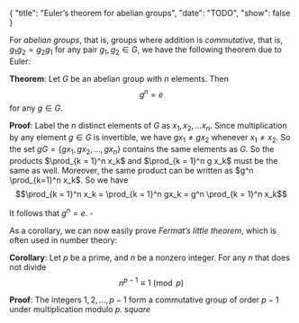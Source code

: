 {
    "title": "Euler’s theorem for abelian groups",
    "date": "TODO",
    "show": false
}


For *abelian groups*, that is, groups where addition is *commutative*, that is, $g_1 g_2 = g_2 g_1$ for any pair $g_1, g_2 \in G$, we have the following theorem due to Euler:

**Theorem**: Let $G$ be an abelian group with $n$ elements. Then
$$ g^n = e$$
for any $g \in G$.

**Proof**: Label the $n$ distinct elements of $G$ as $x_1, x_2, ... x_n$. Since multiplication by any element $g \in G$ is invertible, we have $gx_1 \not= gx_2$ whenever $x_1 \not= x_2$. So the set $gG = \{ gx_1, gx_2, ..., gx_n \}$ contains the same elements as $G$. So the products $\prod_{k = 1}^n x_k$ and $\prod_{k = 1}^n g x_k$ must be the same as well. Moreover, the same product can be written as $g^n \prod_{k=1}^n x_k$. So we have
$$\prod_{k = 1}^n x_k = \prod_{k = 1}^n gx_k = g^n \prod_{k = 1}^n x_k$$

It follows that $g^n = e$.
$\square$

As a corollary, we can now easily prove *Fermat’s little theorem*, which is often used in number theory:

**Corollary**: Let $p$ be a prime, and $n$ be a nonzero integer. For any $n$ that does not divide
$$ n^{p - 1} \equiv 1 \pmod{p}$$

**Proof**: The integers $1, 2, ..., p - 1$ form a commutative group of order $p - 1$ under multiplication modulo $p$.
$square$
